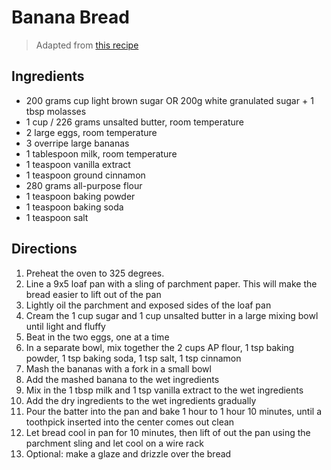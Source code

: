 # Banana Bread

> Adapted from [this recipe](http://www.foodnetwork.com/recipes/banana-bread-recipe-1969572)

## Ingredients 

* 200 grams cup light brown sugar OR 200g white granulated sugar + 1 tbsp molasses
* 1 cup / 226 grams unsalted butter, room temperature
* 2 large eggs, room temperature
* 3 overripe large bananas
* 1 tablespoon milk, room temperature
* 1 teaspoon vanilla extract
* 1 teaspoon ground cinnamon
* 280 grams all-purpose flour
* 1 teaspoon baking powder
* 1 teaspoon baking soda
* 1 teaspoon salt

## Directions

1. Preheat the oven to 325 degrees. 
1. Line a 9x5 loaf pan with a sling of parchment paper. This will make the bread easier to lift out of the pan
1. Lightly oil the parchment and exposed sides of the loaf pan
1. Cream the 1 cup sugar and 1 cup unsalted butter in a large mixing bowl until light and fluffy
1. Beat in the two eggs, one at a time
1. In a separate bowl, mix together the 2 cups AP flour, 1 tsp baking powder, 1 tsp baking soda, 1 tsp salt, 1 tsp cinnamon
1. Mash the bananas with a fork in a small bowl
2. Add the mashed banana to the wet ingredients
3. Mix in the 1 tbsp milk and 1 tsp vanilla extract to the wet ingredients
4. Add the dry ingredients to the wet ingredients gradually
5. Pour the batter into the pan and bake 1 hour to 1 hour 10 minutes, until a toothpick inserted into the center comes out clean
6. Let bread cool in pan for 10 minutes, then lift of out the pan using the parchment sling and let cool on a wire rack
7. Optional: make a glaze and drizzle over the bread
